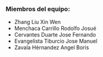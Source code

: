 

### Miembros del equipo:
- Zhang Liu Xin Wen
- Menchaca Carrillo Rodolfo Josué
- Cervantes Duarte Jose Fernando
- Evangelista Tiburcio Jose Manuel
- Zavala Hérnandez Angel Boris
